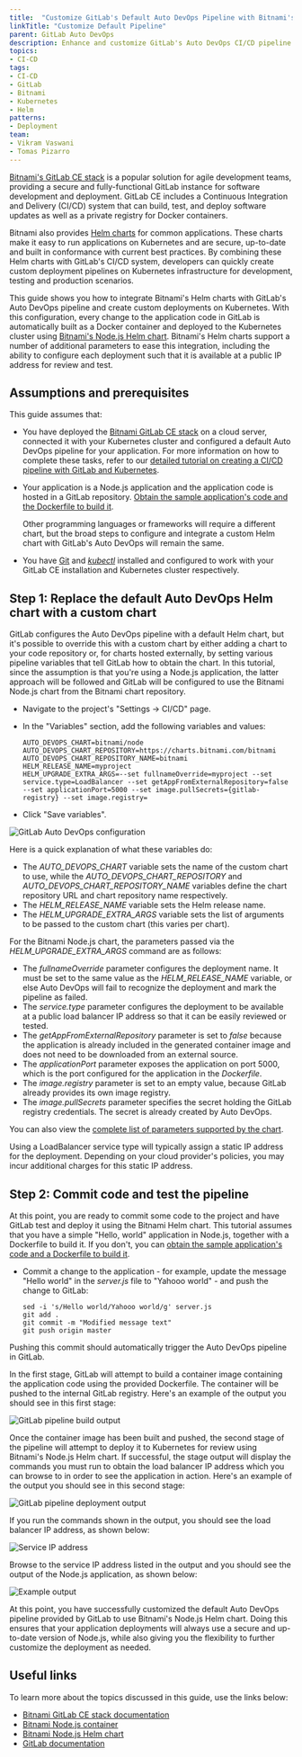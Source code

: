 ```yaml
---
title:  "Customize GitLab's Default Auto DevOps Pipeline with Bitnami's Helm Charts"
linkTitle: "Customize Default Pipeline"
parent: GitLab Auto DevOps
description: Enhance and customize GitLab's Auto DevOps CI/CD pipeline with Bitnami's Helm charts
topics:
- CI-CD
tags:
- CI-CD
- GitLab
- Bitnami
- Kubernetes
- Helm
patterns:
- Deployment
team:
- Vikram Vaswani
- Tomas Pizarro
---
```


[Bitnami's GitLab CE stack](https://bitnami.com/stack/gitlab) is a popular solution for agile development teams, providing a secure and fully-functional GitLab instance for software development and deployment. GitLab CE includes a Continuous Integration and Delivery (CI/CD) system that can build, test, and deploy software updates as well as a private registry for Docker containers.

Bitnami also provides [Helm charts](https://github.com/bitnami/charts) for common applications. These charts make it easy to run applications on Kubernetes and are secure, up-to-date and built in conformance with current best practices. By combining these Helm charts with GitLab's CI/CD system, developers can quickly create custom deployment pipelines on Kubernetes infrastructure for development, testing and production scenarios.

This guide shows you how to integrate Bitnami's Helm charts with GitLab's Auto DevOps pipeline and create custom deployments on Kubernetes. With this configuration, every change to the application code in GitLab is automatically built as a Docker container and deployed to the Kubernetes cluster using [Bitnami's Node.js Helm chart](https://github.com/bitnami/charts/tree/master/bitnami/node). Bitnami's Helm charts support a number of additional parameters to ease this integration, including the ability to configure each deployment such that it is available at a public IP address for review and test. 

## Assumptions and prerequisites

This guide assumes that:

* You have deployed the [Bitnami GitLab CE stack](https://bitnami.com/stack/gitlab) on a cloud server, connected it with your Kubernetes cluster and configured a default Auto DevOps pipeline for your application. For more information on how to complete these tasks, refer to our [detailed tutorial on creating a CI/CD pipeline with GitLab and Kubernetes](https://docs.bitnami.com/tutorials/create-ci-cd-pipeline-gitlab-kubernetes/).

* Your application is a Node.js application and the application code is hosted in a GitLab repository. [Obtain the sample application's code and the Dockerfile to build it](https://docs.bitnami.com/tutorials/create-ci-cd-pipeline-gitlab-kubernetes/#step-6-commit-test-and-repeat).

  <Note>

  Other programming languages or frameworks will require a different chart, but the broad steps to configure and integrate a custom Helm chart with GitLab's Auto DevOps will remain the same. 
  </Note>

* You have [Git](https://git-scm.com/) and [*kubectl*](https://docs.bitnami.com/kubernetes/get-started-kubernetes#step-3-install-kubectl-command-line) installed and configured to work with your GitLab CE installation and Kubernetes cluster respectively.

## Step 1: Replace the default Auto DevOps Helm chart with a custom chart

GitLab configures the Auto DevOps pipeline with a default Helm chart, but it's possible to override this with a custom chart by either adding a chart to your code repository or, for charts hosted externally, by setting various pipeline variables that tell GitLab how to obtain the chart. In this tutorial, since the assumption is that you're using a Node.js application, the latter approach will be followed and GitLab will be configured to use the Bitnami Node.js chart from the Bitnami chart repository.

* Navigate to the project's "Settings -> CI/CD" page.
* In the "Variables" section, add the following variables and values:

  ```plaintext
  AUTO_DEVOPS_CHART=bitnami/node
  AUTO_DEVOPS_CHART_REPOSITORY=https://charts.bitnami.com/bitnami
  AUTO_DEVOPS_CHART_REPOSITORY_NAME=bitnami
  HELM_RELEASE_NAME=myproject
  HELM_UPGRADE_EXTRA_ARGS=--set fullnameOverride=myproject --set service.type=LoadBalancer --set getAppFromExternalRepository=false --set applicationPort=5000 --set image.pullSecrets={gitlab-registry} --set image.registry=
  ```

* Click "Save variables".

![GitLab Auto DevOps configuration](/images/guides/ci-cd/gitlab-customize-default/set-variables.png)

Here is a quick explanation of what these variables do:

* The *AUTO_DEVOPS_CHART* variable sets the name of the custom chart to use, while the *AUTO_DEVOPS_CHART_REPOSITORY* and *AUTO_DEVOPS_CHART_REPOSITORY_NAME* variables define the chart repository URL and chart repository name respectively.
* The *HELM_RELEASE_NAME* variable sets the Helm release name.
* The *HELM_UPGRADE_EXTRA_ARGS* variable sets the list of arguments to be passed to the custom chart (this varies per chart). 

For the Bitnami Node.js chart, the parameters passed via the *HELM_UPGRADE_EXTRA_ARGS* command are as follows:

* The *fullnameOverride* parameter configures the deployment name. It must be set to the same value as the *HELM_RELEASE_NAME* variable, or else Auto DevOps will fail to recognize the deployment and mark the pipeline as failed.
* The *service.type* parameter configures the deployment to be available at a public load balancer IP address so that it can be easily reviewed or tested.
* The *getAppFromExternalRepository* parameter is set to *false* because the application is already included in the generated container image and does not need to be downloaded from an external source.
* The *applicationPort* parameter exposes the application on port 5000, which is the port configured for the application in the *Dockerfile*. 
* The *image.registry* parameter is set to an empty value, because GitLab already provides its own image registry.
* The *image.pullSecrets* parameter specifies the secret holding the GitLab registry credentials. The secret is already created by Auto DevOps.

You can also view the [complete list of parameters supported by the chart](https://github.com/bitnami/charts/tree/master/bitnami/node#parameters).

<Note warning>

Using a LoadBalancer service type will typically assign a static IP address for the deployment. Depending on your cloud provider's policies, you may incur additional charges for this static IP address.
</Note>

## Step 2: Commit code and test the pipeline

At this point, you are ready to commit some code to the project and have GitLab test and deploy it using the Bitnami Helm chart. This tutorial assumes that you have a simple "Hello, world" application in Node.js, together with a Dockerfile to build it. If you don't, you can [obtain the sample application's code and a Dockerfile to build it](https://docs.bitnami.com/tutorials/create-ci-cd-pipeline-gitlab-kubernetes/#step-6-commit-test-and-repeat).

* Commit a change to the application - for example, update the message "Hello world" in the *server.js* file to "Yahooo world" - and push the change to GitLab:

  ```plaintext
  sed -i 's/Hello world/Yahooo world/g' server.js
  git add .
  git commit -m "Modified message text"
  git push origin master
  ```

Pushing this commit should automatically trigger the Auto DevOps pipeline in GitLab. 

In the first stage, GitLab will attempt to build a container image containing the application code using the provided Dockerfile. The container will be pushed to the internal GitLab registry. Here's an example of the output you should see in this first stage:

![GitLab pipeline build output](/images/guides/ci-cd/gitlab-customize-default/pipeline-build.png)

Once the container image has been built and pushed, the second stage of the pipeline will attempt to deploy it to Kubernetes for review using Bitnami's Node.js Helm chart. If successful, the stage output will display the commands you must run to obtain the load balancer IP address which you can browse to in order to see the application in action. Here's an example of the output you should see in this second stage:

![GitLab pipeline deployment output](/images/guides/ci-cd/gitlab-customize-default/pipeline-deploy.png)

If you run the commands shown in the output, you should see the load balancer IP address, as shown below:

![Service IP address](/images/guides/ci-cd/gitlab-customize-default/service.png)

Browse to the service IP address listed in the output and you should see the output of the Node.js application, as shown below:

![Example output](/images/guides/ci-cd/gitlab-customize-default/example-1.png)

At this point, you have successfully customized the default Auto DevOps pipeline provided by GitLab to use Bitnami's Node.js Helm chart. Doing this ensures that your application deployments will always use a secure and up-to-date version of Node.js, while also giving you the flexibility to further customize the deployment as needed.

## Useful links

To learn more about the topics discussed in this guide, use the links below:

* [Bitnami GitLab CE stack documentation](https://docs.bitnami.com/general/apps/gitlab/)
* [Bitnami Node.js container](https://github.com/bitnami/bitnami-docker-node)
* [Bitnami Node.js Helm chart](https://github.com/bitnami/charts/tree/master/bitnami/node)
* [GitLab documentation](https://docs.gitlab.com)

